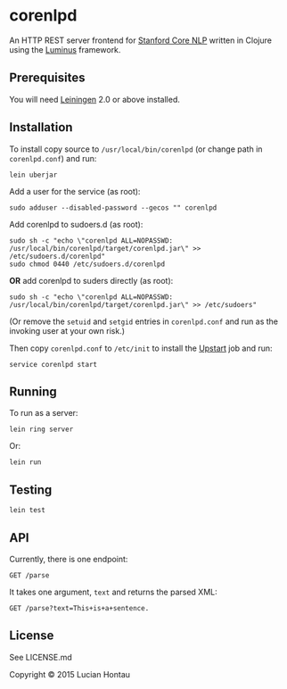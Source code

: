 # corenlpd

An HTTP REST server frontend for [Stanford Core NLP](http://nlp.stanford.edu/software/corenlp.shtml) written in Clojure using the [Luminus](http://www.luminusweb.net/) framework.

## Prerequisites

You will need [Leiningen](http://leiningen.org/) 2.0 or above installed.

## Installation

To install copy source to ```/usr/local/bin/corenlpd``` (or change path in ```corenlpd.conf```) and run:

	lein uberjar

Add a user for the service (as root):

	sudo adduser --disabled-password --gecos "" corenlpd

Add corenlpd to sudoers.d (as root):

	sudo sh -c "echo \"corenlpd ALL=NOPASSWD: /usr/local/bin/corenlpd/target/corenlpd.jar\" >> /etc/sudoers.d/corenlpd"
	sudo chmod 0440 /etc/sudoers.d/corenlpd

**OR** add corenlpd to suders directly (as root):

	sudo sh -c "echo \"corenlpd ALL=NOPASSWD: /usr/local/bin/corenlpd/target/corenlpd.jar\" >> /etc/sudoers"

(Or remove the ```setuid``` and ```setgid``` entries in ```corenlpd.conf``` and run as the invoking user at your own risk.)

Then copy ```corenlpd.conf``` to ```/etc/init``` to install the [Upstart](http://upstart.ubuntu.com/) job and run:

	service corenlpd start

## Running

To run as a server:

    lein ring server

Or:

	lein run

## Testing

	lein test

## API

Currently, there is one endpoint:

	GET /parse

It takes one argument, ```text``` and returns the parsed XML:

	GET /parse?text=This+is+a+sentence.

## License

See LICENSE.md

Copyright © 2015 Lucian Hontau
